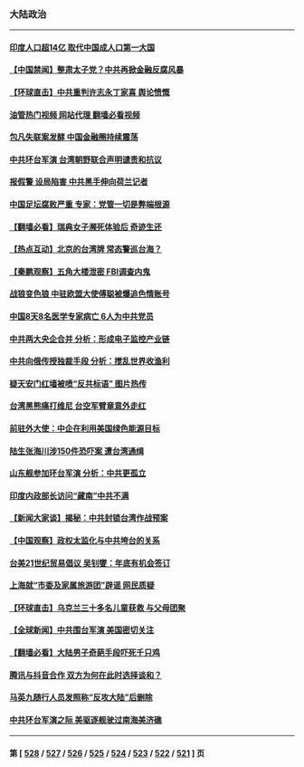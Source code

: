 ### 大陆政治
---
#### [印度人口超14亿 取代中国成人口第一大国](../../pages/ncid277/n13970434.md?04112045) 
#### [【中国禁闻】整肃太子党？中共再掀金融反腐风暴](../../pages/ncid277/n13969970.md?04112045) 
#### [【环球直击】中共重判许志永丁家喜 舆论愤慨](../../pages/ncid277/n13969961.md?04112045) 
#### [油管热门视频 网站代理 翻墙必看视频](http://138.2.39.72:81/youtube.html?epic-marker?04112045)
#### [包凡失联案发酵 中国金融圈持续震荡](../../pages/ncid277/n13970306.md?04112045) 
#### [中共环台军演 台湾朝野联合声明谴责和抗议](../../pages/ncid277/n13970145.md?04112045) 
#### [报假警 设局陷害 中共黑手伸向荷兰记者](../../pages/ncid277/n13970125.md?04112045) 
#### [中国足坛腐败严重 专家：党管一切是弊端根源](../../pages/ncid277/n13970146.md?04112045) 
#### [【翻墙必看】瑞典女子濒死体验后 奇迹生还](../../pages/ncid277/n13970137.md?04112045) 
#### [【热点互动】北京的台湾牌 常态警巡台海？](../../pages/ncid277/n13970025.md?04112045) 
#### [【秦鹏观察】五角大楼泄密 FBI调查内鬼](../../pages/ncid277/n13969979.md?04112045) 
#### [战狼变色狼 中驻欧盟大使傅聪被爆追色情账号](../../pages/ncid277/n13969995.md?04112045) 
#### [中国8天8名医学专家病亡 6人为中共党员](../../pages/ncid277/n13970005.md?04112045) 
#### [中共两大央企合并 分析：形成电子监控产业链](../../pages/ncid277/n13969990.md?04112045) 
#### [中共向俄传授独裁手段 分析：搅乱世界收渔利](../../pages/ncid277/n13969962.md?04112045) 
#### [疑天安门红墙被喷“反共标语” 图片热传](../../pages/ncid277/n13969865.md?04112045) 
#### [台湾黑熊痛打维尼 台空军臂章意外走红](../../pages/ncid277/n13969935.md?04112045) 
#### [前驻外大使：中企在利用美国绿色能源目标](../../pages/ncid277/n13969863.md?04112045) 
#### [陆生张海川涉150件恐吓案 遭台湾通缉](../../pages/ncid277/n13969777.md?04112045) 
#### [山东舰参加环台军演 分析：中共更孤立](../../pages/ncid277/n13969834.md?04112045) 
#### [印度内政部长访问“藏南”中共不满](../../pages/ncid277/n13969801.md?04112045) 
#### [【新闻大家谈】揭秘：中共封锁台湾作战预案](../../pages/ncid277/n13969788.md?04112045) 
#### [【中国观察】政权太监化与中共垮台的关系](../../pages/ncid277/n13969691.md?04112045) 
#### [台美21世纪贸易倡议 吴钊燮：年底有机会签订](../../pages/ncid277/n13969552.md?04112045) 
#### [上海就“市委及家属旅游团”辟谣 网民质疑](../../pages/ncid277/n13969508.md?04112045) 
#### [【环球直击】乌克兰三十多名儿童获救 与父母团聚](../../pages/ncid277/n13969637.md?04112045) 
#### [【全球新闻】中共围台军演 美国密切关注](../../pages/ncid277/n13969638.md?04112045) 
#### [【翻墙必看】大陆男子奇葩手段吓死千只鸡](../../pages/ncid277/n13969258.md?04112045) 
#### [腾讯与抖音合作 双方为何在此时选择谈和？](../../pages/ncid277/n13969457.md?04112045) 
#### [马英九随行人员发照称“反攻大陆”后删除](../../pages/ncid277/n13969345.md?04112045) 
#### [中共环台军演之际 美驱逐舰驶过南海美济礁](../../pages/ncid277/n13969324.md?04112045) 

---
#### 第 [ [528](./528.md?04112045) / [527](./527.md?04112045) / [526](./526.md?04112045) / [525](./525.md?04112045) / [524](./524.md?04112045) / [523](./523.md?04112045) / [522](./522.md?04112045) / [521](./521.md?04112045) ] 页
